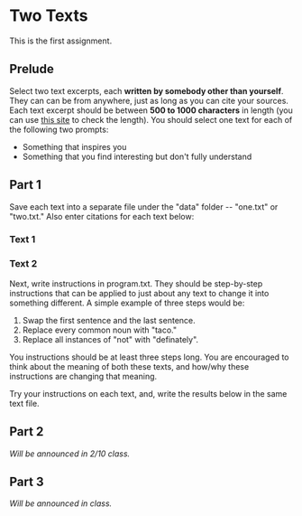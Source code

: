 Two Texts
=========

This is the first assignment.

Prelude
-------

Select two text excerpts, each **written by somebody other than yourself**. They can can be from anywhere, just as long as you can cite your sources. Each text excerpt should be between **500 to 1000 characters** in length (you can use [this site](http://www.lettercount.com/) to check the length). You should select one text for each of the following two prompts:

 * Something that inspires you
 * Something that you find interesting but don't fully understand


Part 1
-------

Save each text into a separate file under the "data" folder -- "one.txt" or "two.txt." Also enter citations for each text below:

### Text 1

<!-- replace this with your citation -->

### Text 2

<!-- replace this with your citation -->


Next, write instructions in program.txt. They should be step-by-step instructions that can be applied to just about any text to change it into something different. A simple example of three steps would be:

 1. Swap the first sentence and the last sentence.
 2. Replace every common noun with "taco."
 3. Replace all instances of "not" with "definately".

You instructions should be at least three steps long. You are encouraged to think about the meaning of both these texts, and how/why these instructions are changing that meaning.

Try your instructions on each text, and, write the results below in the same text file.


Part 2
-------

_Will be announced in 2/10 class._


Part 3
-------

_Will be announced in class._
